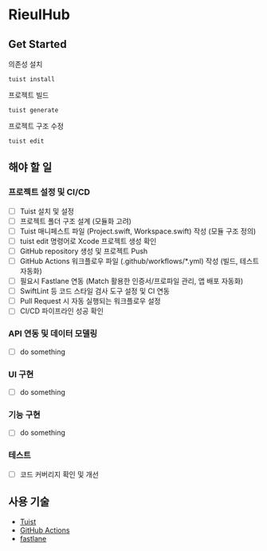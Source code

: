 # RieulHub

## Get Started

의존성 설치

```
tuist install
```

프로젝트 빌드

```
tuist generate
```

프로젝트 구조 수정

```
tuist edit
```

## 해야 할 일

### 프로젝트 설정 및 CI/CD

- [ ] Tuist 설치 및 설정
- [ ] 프로젝트 폴더 구조 설계 (모듈화 고려)
- [ ] Tuist 매니페스트 파일 (Project.swift, Workspace.swift) 작성 (모듈 구조 정의)
- [ ] tuist edit 명령어로 Xcode 프로젝트 생성 확인
- [ ] GitHub repository 생성 및 프로젝트 Push
- [ ] GitHub Actions 워크플로우 파일 (.github/workflows/*.yml) 작성 (빌드, 테스트 자동화)
- [ ] 필요시 Fastlane 연동 (Match 활용한 인증서/프로파일 관리, 앱 배포 자동화)
- [ ] SwiftLint 등 코드 스타일 검사 도구 설정 및 CI 연동
- [ ] Pull Request 시 자동 실행되는 워크플로우 설정
- [ ] CI/CD 파이프라인 성공 확인

### API 연동 및 데이터 모델링

- [ ] do something

### UI 구현

- [ ] do something

### 기능 구현

- [ ] do something

### 테스트

- [ ] 코드 커버리지 확인 및 개선

## 사용 기술

- [Tuist](https://tuist.dev)
- [GitHub Actions](https://github.com/features/actions)
- [fastlane](https://fastlane.tools)
